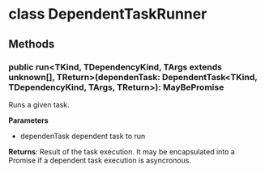 # class DependentTaskRunner

## Methods

### public run<TKind, TDependencyKind, TArgs extends unknown[], TReturn>(dependenTask: DependentTask<TKind, TDependencyKind, TArgs, TReturn>): MayBePromise<TReturn>

Runs a given task.

**Parameters**
- dependenTask dependent task to run

**Returns**: Result of the task execution. It may be encapsulated into a Promise if a dependent task execution is asyncronous.